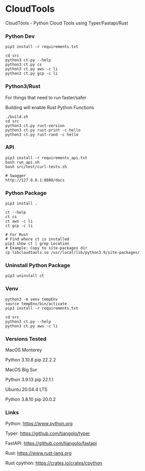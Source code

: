 # CloudTools

CloudTools - Python Cloud Tools using Typer/Fastapi/Rust

### Python Dev
```
pip3 install -r requirements.txt

cd src
python3 ct.py --help
python3 ct.py cs
python3 ct.py aws -c li
python3 ct.py gcp -c li
```

### Python3/Rust

For things that need to run faster/safer

Building will enable Rust Python Functions
```
./build.sh
cd src
python3 ct.py rust-version
python3 ct.py rust-print -c hello
python3 ct.py rust-rand -c hello
```

### API
```
pip3 install -r requirements_api.txt
bash run_api.sh
bash src/test/curl-tests.sh

# Swagger
http://127.0.0.1:8080/docs
```

### Python Package
```
pip3 install .

ct --help
ct cs
ct aws -c li
ct gcp -c li

# For Rust
# Find where ct is installed
pip3 show ct | grep Location
# Example: Copy to site-packages dir
cp libcloudtools.so /usr/local/lib/python3.9/site-packages/
```

### Uninstall Python Package
```
pip3 uninstall ct
```

### Venv
```
python3 -m venv tempEnv
source tempEnv/bin/activate
pip3 install -r requirements.txt

cd src
python3 ct.py --help
python3 ct.py aws -c li
```

### Versions Tested

MacOS Monterey

Python 3.10.8 pip 22.2.2

MacOS Big Sur

Python 3.9.13 pip 22.1.1

Ubuntu 20.04.4 LTS

Python 3.8.10 pip 20.0.2

### Links

Python: https://www.python.org

Typer: https://github.com/tiangolo/typer

FastAPI: https://github.com/tiangolo/fastapi

Rust: https://www.rust-lang.org

Rust cpython: https://crates.io/crates/cpython
